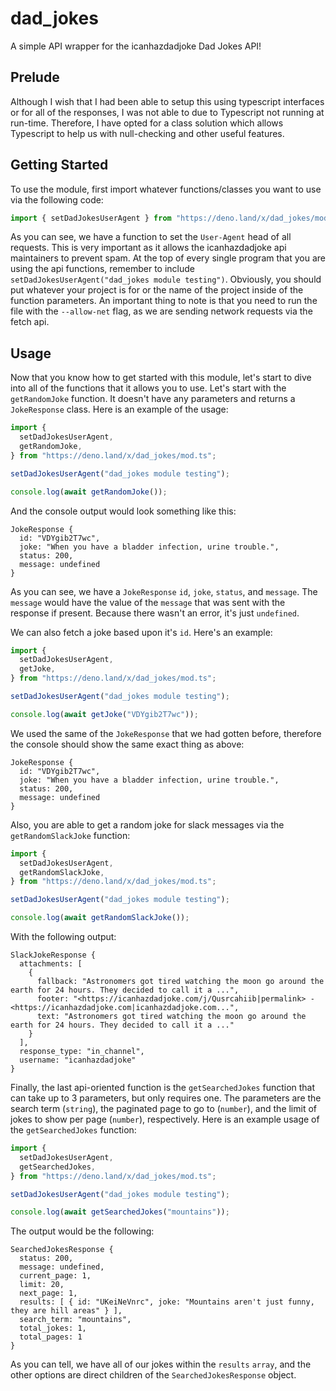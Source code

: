 # dad_jokes

A simple API wrapper for the icanhazdadjoke Dad Jokes API!

## Prelude

Although I wish that I had been able to setup this using typescript interfaces or for all of the responses, I was not able to due to Typescript not running at run-time. Therefore, I have opted for a class solution which allows Typescript to help us with null-checking and other useful features.

## Getting Started

To use the module, first import whatever functions/classes you want to use via the following code:

```ts
import { setDadJokesUserAgent } from "https://deno.land/x/dad_jokes/mod.ts";
```

As you can see, we have a function to set the `User-Agent` head of all requests. This is very important as it allows the icanhazdadjoke api maintainers to prevent spam. At the top of every single program that you are using the api functions, remember to include `setDadJokesUserAgent("dad_jokes module testing")`. Obviously, you should put whatever your project is for or the name of the project inside of the function parameters. An important thing to note is that you need to run the file with the `--allow-net` flag, as we are sending network requests via the fetch api.

## Usage

Now that you know how to get started with this module, let's start to dive into all of the functions that it allows you to use. Let's start with the `getRandomJoke` function. It doesn't have any parameters and returns a `JokeResponse` class. Here is an example of the usage:

```ts
import {
  setDadJokesUserAgent,
  getRandomJoke,
} from "https://deno.land/x/dad_jokes/mod.ts";

setDadJokesUserAgent("dad_jokes module testing");

console.log(await getRandomJoke());
```

And the console output would look something like this:

```console
JokeResponse {
  id: "VDYgib2T7wc",
  joke: "When you have a bladder infection, urine trouble.",
  status: 200,
  message: undefined
}
```

As you can see, we have a `JokeResponse` `id`, `joke`, `status`, and `message`. The `message` would have the value of the `message` that was sent with the response if present. Because there wasn't an error, it's just `undefined`.

We can also fetch a joke based upon it's `id`. Here's an example:

```ts
import {
  setDadJokesUserAgent,
  getJoke,
} from "https://deno.land/x/dad_jokes/mod.ts";

setDadJokesUserAgent("dad_jokes module testing");

console.log(await getJoke("VDYgib2T7wc"));
```

We used the same of the `JokeResponse` that we had gotten before, therefore the console should show the same exact thing as above:

```console
JokeResponse {
  id: "VDYgib2T7wc",
  joke: "When you have a bladder infection, urine trouble.",
  status: 200,
  message: undefined
}
```

Also, you are able to get a random joke for slack messages via the `getRandomSlackJoke` function:

```ts
import {
  setDadJokesUserAgent,
  getRandomSlackJoke,
} from "https://deno.land/x/dad_jokes/mod.ts";

setDadJokesUserAgent("dad_jokes module testing");

console.log(await getRandomSlackJoke());
```

With the following output:

```console
SlackJokeResponse {
  attachments: [
    {
      fallback: "Astronomers got tired watching the moon go around the earth for 24 hours. They decided to call it a ...",
      footer: "<https://icanhazdadjoke.com/j/Qusrcahiib|permalink> - <https://icanhazdadjoke.com|icanhazdadjoke.com...",
      text: "Astronomers got tired watching the moon go around the earth for 24 hours. They decided to call it a ..."
    }
  ],
  response_type: "in_channel",
  username: "icanhazdadjoke"
}
```

Finally, the last api-oriented function is the `getSearchedJokes` function that can take up to 3 parameters, but only requires one. The parameters are the search term (`string`), the paginated page to go to (`number`), and the limit of jokes to show per page (`number`), respectively. Here is an example usage of the `getSearchedJokes` function:

```ts
import {
  setDadJokesUserAgent,
  getSearchedJokes,
} from "https://deno.land/x/dad_jokes/mod.ts";

setDadJokesUserAgent("dad_jokes module testing");

console.log(await getSearchedJokes("mountains"));
```

The output would be the following:

```console
SearchedJokesResponse {
  status: 200,
  message: undefined,
  current_page: 1,
  limit: 20,
  next_page: 1,
  results: [ { id: "UKeiNeVnrc", joke: "Mountains aren't just funny, they are hill areas" } ],
  search_term: "mountains",
  total_jokes: 1,
  total_pages: 1
}
```

As you can tell, we have all of our jokes within the `results` `array`, and the other options are direct children of the `SearchedJokesResponse` object.
